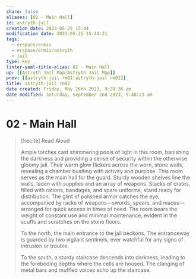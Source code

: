 ```yaml
---
share: false
aliases: [02 - Main Hall]
id: astryth-jail 
creation date: 2023-05-25 15:44
modification date: 2023-05-25 15:44:21
tags:
  - erspace/ermis
  - erspace/ermis/astryth
  - jail
type: key
linter-yaml-title-alias: 02 - Main Hall
up: [[Astryth Jail Map|Astryth Jail Map]] 
prev: [[astryth-jail rm01|astryth-jail rm01]] 
title: astryth-jail rm02
date created: Friday, May 26th 2023, 9:28:36 am
date modified: Saturday, September 2nd 2023, 9:48:23 am
---
```


# 02 - Main Hall

> [!recite] Read Aloud
> 
> Ample torches cast shimmering pools of light in this room, banishing the darkness and providing a sense of security within the otherwise gloomy jail. Their warm glow flickers across the worn, stone walls, revealing a chamber bustling with activity and purpose.
> This room serves as the main hall for the guard. Sturdy wooden shelves line the walls, laden with supplies and an array of weapons. Stacks of crates, filled with rations, bandages, and spare uniforms, stand ready for distribution. The glint of polished armor catches the eye, accompanied by racks of weapons—swords, spears, and maces—arranged for quick access in times of need. The room bears the weight of constant use and minimal maintenance, evident in the scuffs and scratches on the stone floors.
> 
> To the north, the main entrance to the jail beckons. The entranceway is guarded by two vigilant sentinels, ever watchful for any signs of intrusion or trouble. 
> 
> To the south, a sturdy staircase descends into darkness, leading to the foreboding depths where the cells are housed. The clanging of metal bars and muffled voices echo up the staircase. 
